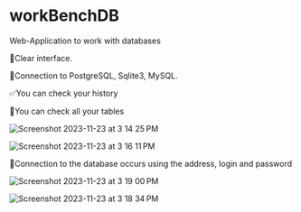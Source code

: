 # workBenchDB
Web-Application to work with databases

🔨Clear interface.

💎Connection to PostgreSQL, Sqlite3, MySQL.

✅You can check your history

🎯You can check all your tables



![Screenshot 2023-11-23 at 3 14 25 PM](https://github.com/ekovv/workBenchDB/assets/88485625/3cafbd5c-bb52-426a-b866-8fc2c5df19de)

![Screenshot 2023-11-23 at 3 16 11 PM](https://github.com/ekovv/workBenchDB/assets/88485625/bdb968ca-b00a-4251-9d58-eaf71c4d2059)

🧩Connection to the database occurs using the address, login and password

![Screenshot 2023-11-23 at 3 19 00 PM](https://github.com/ekovv/workBenchDB/assets/88485625/5f7e15e9-04c4-4fc4-b860-c9f7b9b6b696)


![Screenshot 2023-11-23 at 3 18 34 PM](https://github.com/ekovv/workBenchDB/assets/88485625/eb0e7253-4318-4ccc-8883-7d964ffffddc)
